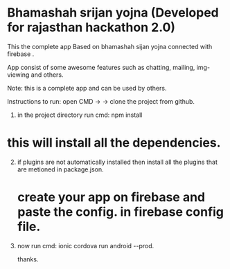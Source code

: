 # Bhamashah srijan yojna (Developed for rajasthan hackathon 2.0)

This the complete app Based on bhamashah sijan yojna connected with firebase .

App consist of some awesome features such as chatting, mailing, img-viewing and others.

Note: this is a complete app and can be used by others.


Instructions to run:
     open CMD ->
-> clone the project from github.
1) in the project directory run cmd:
     npm install
  # this will install all the dependencies.

2) if plugins are not automatically installed then install all the plugins that are metioned in package.json.
   # create your app on firebase and paste the config. in firebase config file.

3) now run cmd:
    ionic cordova run android --prod.

    thanks.
